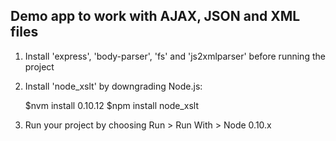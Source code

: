 ## Demo app to work with AJAX, JSON and XML files

1. Install 'express', 'body-parser', 'fs' and 'js2xmlparser' before running the project

2. Install 'node_xslt' by downgrading Node.js:

    $nvm install 0.10.12
    $npm install node_xslt
    
3. Run your project by choosing Run > Run With > Node 0.10.x